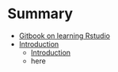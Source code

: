 # Summary

* [Gitbook on learning Rstudio](gitbook_on_learning_rstudio.md)
* [Introduction](test.md)
   * [Introduction](README.md)
   * here

